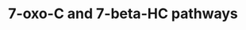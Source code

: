 ---
annotations:
- type: Pathway Ontology
  value: cholesterol metabolic pathway
- type: Pathway Ontology
  value: classic metabolic pathway
- type: Disease Ontology
  value: Niemann-Pick disease type A
- type: Disease Ontology
  value: Niemann-Pick disease type B
- type: Disease Ontology
  value: Niemann-Pick disease type C1
- type: Disease Ontology
  value: Smith-Lemli-Opitz syndrome
- type: Pathway Ontology
  value: Smith-Lemli-Opitz Syndrome pathway
- type: Disease Ontology
  value: Niemann-Pick disease type C2
authors:
- DeSl
- Eweitz
- Egonw
communities:
- Lipids
- IEM
description: 'The Oxysterol group of compounds are oxygenated derivatives of cholesterol
  or its sterol precursors, e.g. 7-dehydrocholesterol (7-DHC) or desmosterol. There
  are three mechanisms leading to the formation of oxysterols:  1. Enzymatically (first
  steps of sterol metabolism, being intermediates for the formation of steroid hormones,
  bile acids and 1,25-dihydroxyvitamin D3); see [https://www.wikipathways.org/index.php/Pathway:WP4545
  WP4545].   2. Non-enzymatically by encountering reactive oxygen species (ROS), providing
  a second pool of metabolites (this pool also includes oxidized cholesterol molecules
  taken in from diet); described in this pathway.  3. Generation by the gut microflora
  and uptake through the enterohepatic circulation.   Previously oxysterols where
  though to be inactive metabolic intermediates, however recent findings have established
  that these metabolites are involved in cholesterol homoeostasis, can be ligands
  to nuclear and G protein-coupled receptors and biomarkers of diseases (for example
  Niemann-Pick disease).  This pathway describes Figure 4 and 5 from Griffiths et
  al (2020) [https://dx.doi.org/10.1016%2Fj.prostaglandins.2019.106381] and will be
  extended with disease information.'
last-edited: 2021-11-30
organisms:
- Homo sapiens
redirect_from:
- /index.php/Pathway:WP5064
- /instance/WP5064
schema-jsonld:
- '@context': https://schema.org/
  '@id': https://wikipathways.github.io/pathways/WP5064.html
  '@type': Dataset
  creator:
    '@type': Organization
    name: WikiPathways
  description: 'The Oxysterol group of compounds are oxygenated derivatives of cholesterol
    or its sterol precursors, e.g. 7-dehydrocholesterol (7-DHC) or desmosterol. There
    are three mechanisms leading to the formation of oxysterols:  1. Enzymatically
    (first steps of sterol metabolism, being intermediates for the formation of steroid
    hormones, bile acids and 1,25-dihydroxyvitamin D3); see [https://www.wikipathways.org/index.php/Pathway:WP4545
    WP4545].   2. Non-enzymatically by encountering reactive oxygen species (ROS),
    providing a second pool of metabolites (this pool also includes oxidized cholesterol
    molecules taken in from diet); described in this pathway.  3. Generation by the
    gut microflora and uptake through the enterohepatic circulation.   Previously
    oxysterols where though to be inactive metabolic intermediates, however recent
    findings have established that these metabolites are involved in cholesterol homoeostasis,
    can be ligands to nuclear and G protein-coupled receptors and biomarkers of diseases
    (for example Niemann-Pick disease).  This pathway describes Figure 4 and 5 from
    Griffiths et al (2020) [https://dx.doi.org/10.1016%2Fj.prostaglandins.2019.106381]
    and will be extended with disease information.'
  keywords:
  - 5alpha-specific
  - NPC2
  - ACOT
  - LO*
  - metabolism
  - LOO*
  - 3b-Hydroxy-7-oxochol-5-en-24-oic acid
  - 3b,5a,6b-Trihydroxycholan-24-oic acid
  - CYP27A1
  - 3b,24R-Dihydroxy-7-oxocholest-5-en-(25R)26-oyl-CoA
  - 3b,5a,6b-Trihydroxycholan-24-oyl-glycine
  - 7b-Hydroxycholesterol
  - ACOT8
  - 3b,7b-Dihydroxychol-5-en-24-oyl-CoA
  - Cholestane-3b,5a,6b-triol
  - DHCR7
  - 3b-Hydroxy-7-oxocholest-5-en-(25R)26-oic acid
  - 3b,5a,6b,24R-Tetrahydroxycholestan-(25R)26-oyl-CoA
  - ACOT2
  - LOOH
  - 3b,5a,6b-Trihydroxycholan-24-oyl-CoA
  - 7-Oxocholesterol
  - ACOT9
  - 3b,5a-DiH-cholestan-6-one
  - 3b-Hydroxy-7-oxochol-5-en-24-oyl-CoA
  - ACOT7
  - ChEH
  - 7-Dehydrocholesterol
  - 3b,7b,24R-Trihydroxycholest-5-en-(25R)26-oyl-CoA
  - HSD11B1
  - VLCS (SLC27A2)
  - ACOT12
  - 7b,(25R)26-Dihydroxycholesterol
  - degradation
  - 3b,7b-Dihydroxychol-5-en-24-oyl-glycine
  - 5,6-Epoxycholesterol
  - Cholesterol
  - ACOT6
  - 3b,7b-Dihydroxychol-5-en-24-oic acid
  - 3b,7b-Dihydroxycholest-5-en-(25R)26-oic acid
  - 3b,5a,6b-Trihydroxycholestan-(25R)26-oic acid
  - 3b-Hydroxy-7-oxochol-5-en-24-oyl-glycine
  - BAAT
  - ACOT13
  - ACOT7L
  - Cholestane-3b,5a,6b,(25R)26-tetrol
  - 7b-Peroxycholesterol
  - SCPx (SCP2)
  - CYP7A1
  - +3O2
  - 'Sphingolipid '
  - ACOT4
  - ACOT1
  - NPC1
  - ACOT11
  - DBP
  - ACOX2
  - D8D7I
  - Irinotecan PW
  - (25R)26-Hydroxy-7-oxocholesterol
  - HSD11B2
  - ACOT15
  - BACS (SLC27A5)
  - Dendrogenin A
  - AMACR
  - DDA synthase
  - LOH
  - +1O2
  license: CC0
  name: 7-oxo-C and 7-beta-HC pathways
seo: CreativeWork
title: 7-oxo-C and 7-beta-HC pathways
wpid: WP5064
---